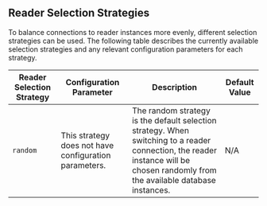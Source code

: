 ## Reader Selection Strategies

To balance connections to reader instances more evenly, different selection strategies can be used. The following table describes the currently available selection strategies and any relevant configuration parameters for each strategy.

| Reader Selection Strategy | Configuration Parameter                               | Description                                                                                                                                                                      | Default Value |
| ------------------------- | ----------------------------------------------------- | -------------------------------------------------------------------------------------------------------------------------------------------------------------------------------- | ------------- |
| `random`                  | This strategy does not have configuration parameters. | The random strategy is the default selection strategy. When switching to a reader connection, the reader instance will be chosen randomly from the available database instances. | N/A           |

